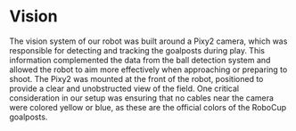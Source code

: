 # Vision

The vision system of our robot was built around a Pixy2 camera, which was responsible for detecting and tracking the goalposts during play. This information complemented the data from the ball detection system and allowed the robot to aim more effectively when approaching or preparing to shoot. The Pixy2 was mounted at the front of the robot, positioned to provide a clear and unobstructed view of the field. One critical consideration in our setup was ensuring that no cables near the camera were colored yellow or blue, as these are the official colors of the RoboCup goalposts.

